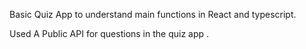 Basic Quiz App to understand main functions in React and typescript.

Used A Public API for questions in the quiz app .

